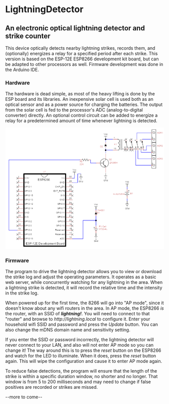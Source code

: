 # LightningDetector  
## An electronic optical lightning detector and strike counter

This device optically detects nearby lightning strikes, records them, and (optionally) energizes a relay for a specified period after each strike.  This version is based on the ESP-12E ESP8266 development kit board, but can be adapted to other processors as well.  Firmware development was done in the Arduino IDE.

### Hardware
The hardware is dead simple, as most of the heavy lifting is done by the ESP board and its libraries. An inexpensive solar cell is used both as an optical sensor and as a power source for charging the batteries.  The output from the solar cell is fed to the processor's ADC (analog-to-digital converter) directly. An optional control circuit can be added to energize a relay for a predetermined amount of time whenever lightning is detected.  

![Circuit Schematic](https://github.com/buteomont/LightningDetector/blob/master/lightningDetectorV4.0.png "Schematic")

### Firmware
The program to drive the lightning detector allows you to view or download the strike log and adjust the operating parameters. It operates as a basic web server, while concurrently watching for any lightning in the area.  When a lightning strike is detected, it will record the relative time and the intensity in the strike log.   

When powered up for the first time, the 8266 will go into "AP mode", since it doesn't know about any wifi routers in the area.  In AP mode, the ESP8266 *is* the router, with an SSID of **_lightning!_**.  You will need to connect to that "router" and browse to _http://lightning.local_ to configure it.  Enter your household wifi SSID and password and press the _Update_ button.  You can also change the mDNS domain name and sensitivity setting.   

If you enter the SSID or password incorrectly, the lightning detector will never connect to your LAN, and also will not enter AP mode so you can change it!  The way around this is to press the _reset_ button on the ESP8266 and watch for the LED to illuminate.  When it does, press the _reset_ button again.  This will wipe the configuration and cause it to enter AP mode again.  

To reduce false detections, the program will ensure that the length of the strike is within a specific duration window, no shorter and no longer. That window is from 5 to 200 milliseconds and may need to change if false positives are recorded or strikes are missed.

--more to come--
